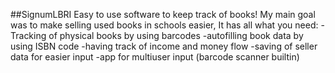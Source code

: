 ##SignumLBRI
Easy to use software to keep track of books!
My main goal was to make selling used books in schools easier, It has all what you need:
-Tracking of physical books by using barcodes
-autofilling book data by using ISBN code
-having track of income and money flow
-saving of seller data for easier input
-app for multiuser input (barcode scanner builtin)